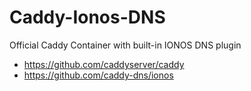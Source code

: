 # Caddy-Ionos-DNS

Official Caddy Container with built-in IONOS DNS plugin

- https://github.com/caddyserver/caddy
- https://github.com/caddy-dns/ionos
